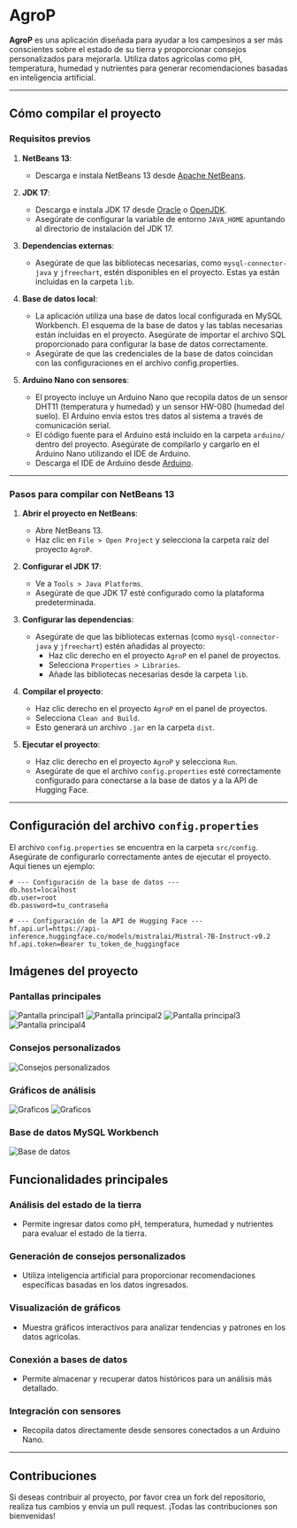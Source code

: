 # AgroP

**AgroP** es una aplicación diseñada para ayudar a los campesinos a ser más conscientes sobre el estado de su tierra y proporcionar consejos personalizados para mejorarla. Utiliza datos agrícolas como pH, temperatura, humedad y nutrientes para generar recomendaciones basadas en inteligencia artificial.

---

## **Cómo compilar el proyecto**

### **Requisitos previos**
1. **NetBeans 13**:
    - Descarga e instala NetBeans 13 desde [Apache NetBeans](https://netbeans.apache.org/download/).
2. **JDK 17**:
    - Descarga e instala JDK 17 desde [Oracle](https://www.oracle.com/java/technologies/javase-downloads.html) o [OpenJDK](https://openjdk.org/).
    - Asegúrate de configurar la variable de entorno `JAVA_HOME` apuntando al directorio de instalación del JDK 17.

3. **Dependencias externas**:
    - Asegúrate de que las bibliotecas necesarias, como `mysql-connector-java` y `jfreechart`, estén disponibles en el proyecto. Estas ya están incluidas en la carpeta `lib`.

4. **Base de datos local**:
    - La aplicación utiliza una base de datos local configurada en MySQL Workbench. El esquema de la base de datos y las tablas necesarias están incluidas en el proyecto. Asegúrate de importar el archivo SQL proporcionado para configurar la base de datos correctamente.
    - Asegúrate de que las credenciales de la base de datos coincidan con las configuraciones en el archivo config.properties.

5. **Arduino Nano con sensores**:
    - El proyecto incluye un Arduino Nano que recopila datos de un sensor DHT11 (temperatura y humedad) y un sensor HW-080 (humedad del suelo). El Arduino envía estos tres datos al sistema a través de comunicación serial.
    - El código fuente para el Arduino está incluido en la carpeta `arduino/` dentro del proyecto. Asegúrate de compilarlo y cargarlo en el Arduino Nano utilizando el IDE de Arduino.
    - Descarga el IDE de Arduino desde [Arduino](https://www.arduino.cc/en/software).

---

### **Pasos para compilar con NetBeans 13**
1. **Abrir el proyecto en NetBeans**:
   - Abre NetBeans 13.
   - Haz clic en `File > Open Project` y selecciona la carpeta raíz del proyecto `AgroP`.

2. **Configurar el JDK 17**:
   - Ve a `Tools > Java Platforms`.
   - Asegúrate de que JDK 17 esté configurado como la plataforma predeterminada.

3. **Configurar las dependencias**:
   - Asegúrate de que las bibliotecas externas (como `mysql-connector-java` y `jfreechart`) estén añadidas al proyecto:
     - Haz clic derecho en el proyecto `AgroP` en el panel de proyectos.
     - Selecciona `Properties > Libraries`.
     - Añade las bibliotecas necesarias desde la carpeta `lib`.

4. **Compilar el proyecto**:
   - Haz clic derecho en el proyecto `AgroP` en el panel de proyectos.
   - Selecciona `Clean and Build`.
   - Esto generará un archivo `.jar` en la carpeta `dist`.

5. **Ejecutar el proyecto**:
   - Haz clic derecho en el proyecto `AgroP` y selecciona `Run`.
   - Asegúrate de que el archivo `config.properties` esté correctamente configurado para conectarse a la base de datos y a la API de Hugging Face.

---

## **Configuración del archivo `config.properties`**

El archivo `config.properties` se encuentra en la carpeta `src/config`. Asegúrate de configurarlo correctamente antes de ejecutar el proyecto. Aquí tienes un ejemplo:

```properties
# --- Configuración de la base de datos ---
db.host=localhost
db.user=root
db.password=tu_contraseña

# --- Configuración de la API de Hugging Face ---
hf.api.url=https://api-inference.huggingface.co/models/mistralai/Mistral-7B-Instruct-v0.2
hf.api.token=Bearer tu_token_de_huggingface
```
## **Imágenes del proyecto**

### **Pantallas principales**

![Pantalla principal1](images/login.png)
![Pantalla principal2](images/register.png)
![Pantalla principal3](images/lotes.png)
![Pantalla principal4](images/ingreso_datos.png)


### **Consejos personalizados**

![Consejos personalizados](images/consejos_ia.png)

### **Gráficos de análisis**

![Graficos](images/grafica.png)
![Graficos](images/tiempo_real.png)


### **Base de datos MySQL Workbench**

![Base de datos](images/bd.png)

## **Funcionalidades principales**

### **Análisis del estado de la tierra**
- Permite ingresar datos como pH, temperatura, humedad y nutrientes para evaluar el estado de la tierra.

### **Generación de consejos personalizados**
- Utiliza inteligencia artificial para proporcionar recomendaciones específicas basadas en los datos ingresados.

### **Visualización de gráficos**
- Muestra gráficos interactivos para analizar tendencias y patrones en los datos agrícolas.

### **Conexión a bases de datos**
- Permite almacenar y recuperar datos históricos para un análisis más detallado.

### **Integración con sensores**
- Recopila datos directamente desde sensores conectados a un Arduino Nano.

---

## **Contribuciones**
Si deseas contribuir al proyecto, por favor crea un fork del repositorio, realiza tus cambios y envía un pull request. ¡Todas las contribuciones son bienvenidas!
